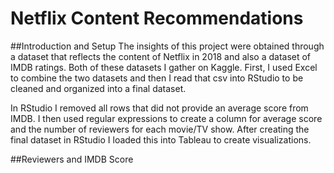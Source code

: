 # Netflix Content Recommendations

##Introduction and Setup
The insights of this project were obtained through a dataset that reflects the content of Netflix in 2018 and also a dataset of IMDB ratings. Both of these datasets I gather on Kaggle. First, I used Excel to combine the two datasets and then I read that csv into RStudio to be cleaned and organized into a final dataset. 

In RStudio I removed all rows that did not provide an average score from IMDB. I then used regular expressions to create a column for average score and the number of reviewers for each movie/TV show. After creating the final dataset in RStudio I loaded this into Tableau to create visualizations.

##Reviewers and IMDB Score


